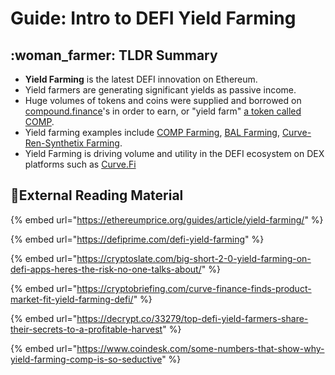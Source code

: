 # Guide: Intro to DEFI Yield Farming

## :woman\_farmer: TLDR Summary

* **Yield Farming** is the latest DEFI innovation on Ethereum.
* Yield farmers are generating significant yields as passive income.
* Huge volumes of tokens and coins were supplied and borrowed on [compound.finance](https://compound.finance/)'s in order to earn, or "yield farm" [a token called COMP](https://compound.finance/governance/comp).
* Yield farming examples include [COMP Farming](https://www.youtube.com/watch?v=1nMeOHW8TwY), [BAL Farming](https://defipulse.com/blog/balancer-start-liquidity-mining-and-earn-bal-tokens-today/), [Curve-Ren-Synthetix Farming](https://www.youtube.com/watch?v=fGxTwm-rf1s).
* Yield Farming is driving volume and utility in the DEFI ecosystem on DEX platforms such as [Curve.Fi](https://www.curve.fi/)

## :carrot:External Reading Material

{% embed url="https://ethereumprice.org/guides/article/yield-farming/" %}

{% embed url="https://defiprime.com/defi-yield-farming" %}

{% embed url="https://cryptoslate.com/big-short-2-0-yield-farming-on-defi-apps-heres-the-risk-no-one-talks-about/" %}

{% embed url="https://cryptobriefing.com/curve-finance-finds-product-market-fit-yield-farming-defi/" %}

{% embed url="https://decrypt.co/33279/top-defi-yield-farmers-share-their-secrets-to-a-profitable-harvest" %}

{% embed url="https://www.coindesk.com/some-numbers-that-show-why-yield-farming-comp-is-so-seductive" %}
